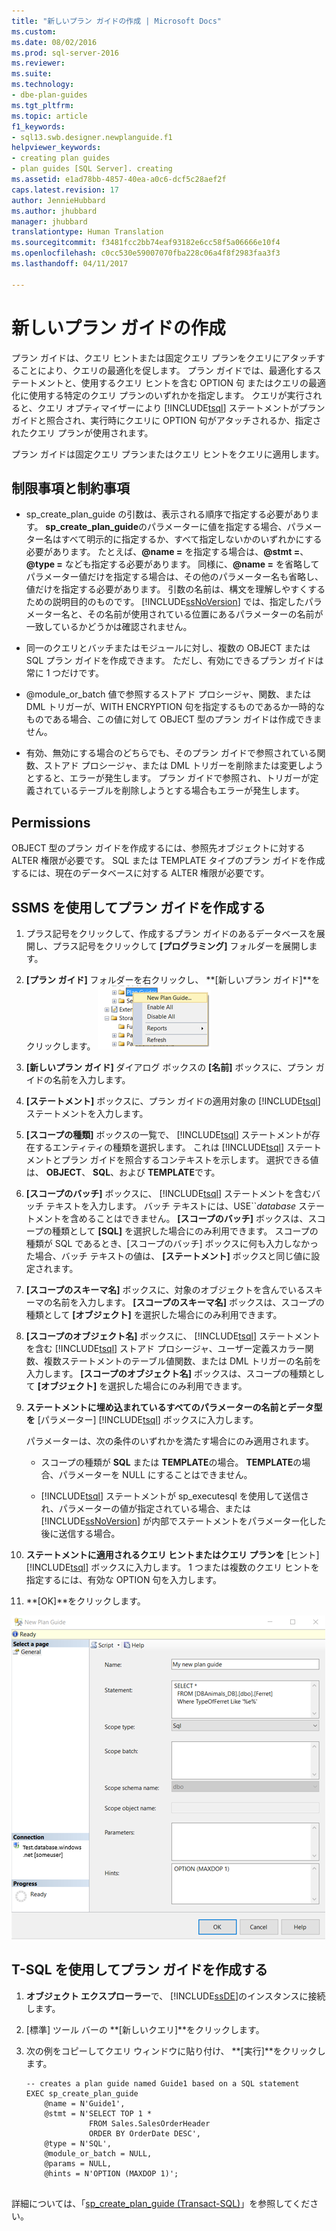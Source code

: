 ```yaml
---
title: "新しいプラン ガイドの作成 | Microsoft Docs"
ms.custom: 
ms.date: 08/02/2016
ms.prod: sql-server-2016
ms.reviewer: 
ms.suite: 
ms.technology:
- dbe-plan-guides
ms.tgt_pltfrm: 
ms.topic: article
f1_keywords:
- sql13.swb.designer.newplanguide.f1
helpviewer_keywords:
- creating plan guides
- plan guides [SQL Server]. creating
ms.assetid: e1ad78bb-4857-40ea-a0c6-dcf5c28aef2f
caps.latest.revision: 17
author: JennieHubbard
ms.author: jhubbard
manager: jhubbard
translationtype: Human Translation
ms.sourcegitcommit: f3481fcc2bb74eaf93182e6cc58f5a06666e10f4
ms.openlocfilehash: c0cc530e59007070fba228c06a4f8f2983faa3f3
ms.lasthandoff: 04/11/2017

---
```

# <a name="create-a-new-plan-guide"></a>新しいプラン ガイドの作成
プラン ガイドは、クエリ ヒントまたは固定クエリ プランをクエリにアタッチすることにより、クエリの最適化を促します。 プラン ガイドでは、最適化するステートメントと、使用するクエリ ヒントを含む OPTION 句 またはクエリの最適化に使用する特定のクエリ プランのいずれかを指定します。 クエリが実行されると、クエリ オプティマイザーにより [!INCLUDE[tsql](../../includes/tsql-md.md)] ステートメントがプラン ガイドと照合され、実行時にクエリに OPTION 句がアタッチされるか、指定されたクエリ プランが使用されます。  

プラン ガイドは固定クエリ プランまたはクエリ ヒントをクエリに適用します。
  
##  <a name="Restrictions"></a> 制限事項と制約事項  
  
-   sp_create_plan_guide の引数は、表示される順序で指定する必要があります。 **sp_create_plan_guide**のパラメーターに値を指定する場合、パラメーター名はすべて明示的に指定するか、すべて指定しないかのいずれかにする必要があります。 たとえば、**@name =** を指定する場合は、**@stmt =**、**@type =** なども指定する必要があります。 同様に、**@name =** を省略してパラメーター値だけを指定する場合は、その他のパラメーター名も省略し、値だけを指定する必要があります。 引数の名前は、構文を理解しやすくするための説明目的のものです。 [!INCLUDE[ssNoVersion](../../includes/ssnoversion-md.md)] では、指定したパラメーター名と、その名前が使用されている位置にあるパラメーターの名前が一致しているかどうかは確認されません。  
  
-   同一のクエリとバッチまたはモジュールに対し、複数の OBJECT または SQL プラン ガイドを作成できます。 ただし、有効にできるプラン ガイドは常に 1 つだけです。  
  
-   @module_or_batch 値で参照するストアド プロシージャ、関数、または DML トリガーが、WITH ENCRYPTION 句を指定するものであるか一時的なものである場合、この値に対して OBJECT 型のプラン ガイドは作成できません。  
  
-   有効、無効にする場合のどちらでも、そのプラン ガイドで参照されている関数、ストアド プロシージャ、または DML トリガーを削除または変更しようとすると、エラーが発生します。 プラン ガイドで参照され、トリガーが定義されているテーブルを削除しようとする場合もエラーが発生します。  
 
  
##  <a name="Permissions"></a> Permissions  
 OBJECT 型のプラン ガイドを作成するには、参照先オブジェクトに対する ALTER 権限が必要です。 SQL または TEMPLATE タイプのプラン ガイドを作成するには、現在のデータベースに対する ALTER 権限が必要です。  
  
##  <a name="SSMSProcedure"></a> SSMS を使用してプラン ガイドを作成する  

 
1.  プラス記号をクリックして、作成するプラン ガイドのあるデータベースを展開し、プラス記号をクリックして **[プログラミング]** フォルダーを展開します。  
  
2.  **[プラン ガイド]** フォルダーを右クリックし、 **[新しいプラン ガイド]**をクリックします。
![select_plan_guide](../../relational-databases/performance/media/select-plan-guide.png)
  
3.  **[新しいプラン ガイド]** ダイアログ ボックスの **[名前]** ボックスに、プラン ガイドの名前を入力します。  
  
4.  **[ステートメント]** ボックスに、プラン ガイドの適用対象の [!INCLUDE[tsql](../../includes/tsql-md.md)] ステートメントを入力します。  
  
5.  **[スコープの種類]** ボックスの一覧で、 [!INCLUDE[tsql](../../includes/tsql-md.md)] ステートメントが存在するエンティティの種類を選択します。 これは [!INCLUDE[tsql](../../includes/tsql-md.md)] ステートメントとプラン ガイドを照合するコンテキストを示します。 選択できる値は、 **OBJECT**、 **SQL**、および **TEMPLATE**です。  
  
6.  **[スコープのバッチ]** ボックスに、 [!INCLUDE[tsql](../../includes/tsql-md.md)] ステートメントを含むバッチ テキストを入力します。 バッチ テキストには、USE``*database* ステートメントを含めることはできません。 **[スコープのバッチ]** ボックスは、スコープの種類として **[SQL]** を選択した場合にのみ利用できます。 スコープの種類が SQL であるとき、[スコープのバッチ] ボックスに何も入力しなかった場合、バッチ テキストの値は、 **[ステートメント]** ボックスと同じ値に設定されます。  
  
7.  **[スコープのスキーマ名]** ボックスに、対象のオブジェクトを含んでいるスキーマの名前を入力します。 **[スコープのスキーマ名]** ボックスは、スコープの種類として **[オブジェクト]** を選択した場合にのみ利用できます。  
  
8.  **[スコープのオブジェクト名]** ボックスに、 [!INCLUDE[tsql](../../includes/tsql-md.md)] ステートメントを含む [!INCLUDE[tsql](../../includes/tsql-md.md)] ストアド プロシージャ、ユーザー定義スカラー関数、複数ステートメントのテーブル値関数、または DML トリガーの名前を入力します。 **[スコープのオブジェクト名]** ボックスは、スコープの種類として **[オブジェクト]** を選択した場合にのみ利用できます。  
  
9. **ステートメントに埋め込まれているすべてのパラメーターの名前とデータ型を** [パラメーター] [!INCLUDE[tsql](../../includes/tsql-md.md)] ボックスに入力します。  
  
     パラメーターは、次の条件のいずれかを満たす場合にのみ適用されます。  
  
    -   スコープの種類が **SQL** または **TEMPLATE**の場合。 **TEMPLATE**の場合、パラメーターを NULL にすることはできません。  
  
    -   [!INCLUDE[tsql](../../includes/tsql-md.md)] ステートメントが sp_executesql を使用して送信され、パラメーターの値が指定されている場合、または [!INCLUDE[ssNoVersion](../../includes/ssnoversion-md.md)] が内部でステートメントをパラメーター化した後に送信する場合。  
  
10. **ステートメントに適用されるクエリ ヒントまたはクエリ プランを** [ヒント] [!INCLUDE[tsql](../../includes/tsql-md.md)] ボックスに入力します。 1 つまたは複数のクエリ ヒントを指定するには、有効な OPTION 句を入力します。  
  
11. **[OK]**をクリックします。  

![plan_guide](../../relational-databases/performance/media/plan-guide.png)  

  
##  <a name="TsqlProcedure"></a> T-SQL を使用してプラン ガイドを作成する  
  
1.  **オブジェクト エクスプローラー**で、 [!INCLUDE[ssDE](../../includes/ssde-md.md)]のインスタンスに接続します。  
  
2.  [標準] ツール バーの **[新しいクエリ]**をクリックします。  
  
3.  次の例をコピーしてクエリ ウィンドウに貼り付け、 **[実行]**をクリックします。  
  
    ```  
    -- creates a plan guide named Guide1 based on a SQL statement  
    EXEC sp_create_plan_guide   
        @name = N'Guide1',   
        @stmt = N'SELECT TOP 1 *   
                  FROM Sales.SalesOrderHeader   
                  ORDER BY OrderDate DESC',   
        @type = N'SQL',  
        @module_or_batch = NULL,   
        @params = NULL,   
        @hints = N'OPTION (MAXDOP 1)';  
  
    ```  
  
 詳細については、「[sp_create_plan_guide &#40;Transact-SQL&#41;](../../relational-databases/system-stored-procedures/sp-create-plan-guide-transact-sql.md)」を参照してください。  
  
  

